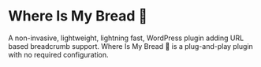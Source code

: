 # Where Is My Bread 🍞

A non-invasive, lightweight, lightning fast, WordPress plugin adding URL based breadcrumb support. Where Is My Bread 🍞 is a plug-and-play plugin with no required configuration.
